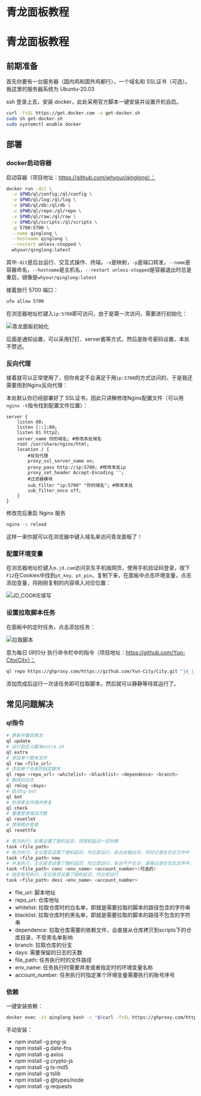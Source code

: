 # 青龙面板教程


<!--more-->

# 青龙面板教程

## 前期准备

首先你要有一台服务器（国内鸡和国外鸡都行），一个域名和 SSL证书（可选）。我这里的服务器系统为 Ubuntu-20.03

ssh 登录上去，安装 docker，此处采用官方脚本一键安装并设置开机自启。

```bash
curl -fsSL https://get.docker.com -o get-docker.sh
sudo sh get-docker.sh
sudo systemctl enable docker
```

## 部署

### docker启动容器

启动容器（项目地址：https://github.com/whyour/qinglong）：

```bash
docker run -dit \
  -v $PWD/ql/config:/ql/config \
  -v $PWD/ql/log:/ql/log \
  -v $PWD/ql/db:/ql/db \
  -v $PWD/ql/repo:/ql/repo \
  -v $PWD/ql/raw:/ql/raw \
  -v $PWD/ql/scripts:/ql/scripts \
  -p 5700:5700 \
  --name qinglong \
  --hostname qinglong \
  --restart unless-stopped \
  whyour/qinglong:latest
```

其中`-dit`是后台运行、交互式操作、终端，`-v`是映射，`-p`是端口转发，`--name`是容器命名，`--hostname`是主机名，`--restart unless-stopped`是容器退出时总是重启，镜像是`whyour/qinglong:latest`

接着放行 5700 端口：

```bash
ufw allow 5700
```

在浏览器地址栏键入`ip:5700`即可访问，由于是第一次访问，需要进行初始化：

![青龙面板初始化](https://cdn.back2me.cn/2021/11/08/cca9a3f83fcf4.png)

后面是通知设置，可以采用钉钉、server酱等方式，然后是账号密码设置，本处不赘述。

### 反向代理

接着就可以正常使用了，但你肯定不会满足于用`ip:5700`的方式访问的，于是我还需要用到Nginx反向代理：

本处默认你已经部署好了 SSL证书，因此只讲解修改Nginx配置文件（可以用`nginx -t`指令找到配置文件位置）：

```nginx
server {
    listen 80;
    listen [::]:80;
    listen 81 http2;
    server_name 你的域名; #修改本处域名
    root /usr/share/nginx/html;
    location / {
        #反向代理
        proxy_ssl_server_name on;
        proxy_pass http://ip:5700; #修改本处ip
        proxy_set_header Accept-Encoding '';
        #过滤器模块
        sub_filter "ip:5700" "你的域名"; #修改本处
        sub_filter_once off;
    }
}
```

修改完后重启 Nginx 服务

```bash
nginx -s reload
```

这样一来你就可以在浏览器中键入域名来访问青龙面板了！

### 配置环境变量

在浏览器地址栏键入`m.jd.com`访问京东手机版网页，使用手机验证码登录，按下`F12`在Cookies中找到`pt_key、pt_pin`，复制下来，在面板中点击环境变量，点击添加变量，将刚刚复制的内容填入对应位置：

![JD_COOKIE填写](https://cdn.back2me.cn/2021/11/08/e58ac42cdc9e7.png)

### 设置拉取脚本任务

在面板中的定时任务，点击添加任务：

![拉取脚本](https://s2.loli.net/2022/02/18/xFyOtdaQAb8mNXr.png)

意为每日 0时0分 执行命令栏中的指令（项目地址：https://github.com/Yun-City/City）：

```bash
ql repo https://ghproxy.com/https://github.com/Yun-City/City.git "jd_|jx_|gua_|jddj_|getJDCookie" "activity|backUp" "^jd[^_]|USER|function|utils|sendnotify|ZooFaker_Necklace|jd_Cookie|JDJRValidator_|sign_graphics_validate|ql|magic|cleancart_activity"
```

添加完成后运行一次该任务即可拉取脚本，然后就可以静静等待其运行了。

## 常见问题解决

### ql指令

```bash
# 更新并重启青龙
ql update                                                    
# 运行自定义脚本extra.sh
ql extra                                                     
# 添加单个脚本文件
ql raw <file_url>                                             
# 添加单个仓库的指定脚本
ql repo <repo_url> <whitelist> <blacklist> <dependence> <branch>   
# 删除旧日志
ql rmlog <days>                                              
# 启动tg-bot
ql bot                                                       
# 检测青龙环境并修复
ql check                                                     
# 重置登录错误次数
ql resetlet                                                  
# 禁用两步登录
ql resettfa                                                  

# 依次执行，如果设置了随机延迟，将随机延迟一定秒数
task <file_path>                                             
# 依次执行，无论是否设置了随机延迟，均立即运行，前台会输出日，同时记录在日志文件中
task <file_path> now                                         
# 并发执行，无论是否设置了随机延迟，均立即运行，前台不产生日，直接记录在日志文件中，且可指定账号执行
task <file_path> conc <env_name> <account_number>(可选的) 
# 指定账号执行，无论是否设置了随机延迟，均立即运行 
task <file_path> desi <env_name> <account_number>             
```

- file_url: 脚本地址
- repo_url: 仓库地址
- whitelist: 拉取仓库时的白名单，即就是需要拉取的脚本的路径包含的字符串
- blacklist: 拉取仓库时的黑名单，即就是需要拉取的脚本的路径不包含的字符串
- dependence: 拉取仓库需要的依赖文件，会直接从仓库拷贝到scripts下的仓库目录，不受黑名单影响
- branch: 拉取仓库的分支
- days: 需要保留的日志的天数
- file_path: 任务执行时的文件路径
- env_name: 任务执行时需要并发或者指定时的环境变量名称
- account_number: 任务执行时指定某个环境变量需要执行的账号序号

### 依赖

一键安装依赖：

```bash
docker exec -it qinglong bash -c "$(curl -fsSL https://ghproxy.com/https://raw.githubusercontent.com/Yun-City/City/main/Shell/QLOneKeyDependency.sh | sh)"
```

手动安装：

- npm install -g png-js
- npm install -g date-fns
- npm install -g axios
- npm install -g crypto-js
- npm install -g ts-md5
- npm install -g tslib
- npm install -g @types/node
- npm install -g requests

